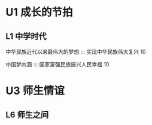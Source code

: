 # U1 成长的节拍

## L1 中学时代

中华民族近代以来最伟大的梦想 ::: 实现中华民族伟大复兴 10

中国梦内涵 ::: 国家富强民族振兴人民幸福 10

# U3 师生情谊

## L6 师生之间

